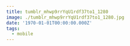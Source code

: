 ```yaml
---
title: tumblr_mhwp9rrYqU1rdf37to1_1280
image: ./tumblr_mhwp9rrYqU1rdf37to1_1280.jpg
date: '1970-01-01T00:00:00.000Z'
tags:
  - mobile
---
```


